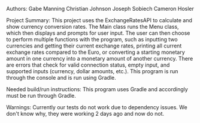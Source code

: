 Authors:
Gabe Manning
Christian Johnson
Joseph Sobiech
Cameron Hosler

Project Summary:
This project uses the ExchangeRatesAPI to calculate and show currency conversion rates.
The Main class runs the Menu class, which then displays and prompts for user input.
The user can then choose to perform multiple functions with the program, such as inputting
two currencies and getting their current exchange rates, printing all current exchange rates
compared to the Euro, or converting a starting monetary amount in one currency into a monetary
amount of another currency. There are errors that check for valid connection status, empty 
input, and supported inputs (currency, dollar amounts, etc.). This program is run through the
console and is run using Gradle.

Needed build/run instructions:
This program uses Gradle and accordingly must be run through Gradle.

Warnings:
Currently our tests do not work due to dependency issues. We don't know why, they were working
2 days ago and now do not.